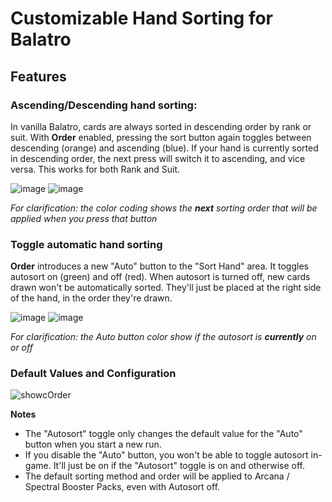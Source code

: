 # Customizable Hand Sorting for Balatro
## Features
### Ascending/Descending hand sorting:
In vanilla Balatro, cards are always sorted in descending order by rank or suit. With **Order** enabled, pressing the sort button again toggles between descending (orange) and ascending (blue). If your hand is currently sorted in descending order, the next press will switch it to ascending, and vice versa. This works for both Rank and Suit.

![image](https://github.com/user-attachments/assets/65007a39-d352-4da1-af57-56607a2bb025) ![image](https://github.com/user-attachments/assets/a955aaf4-2b55-472f-8c4c-4efd7ca58cf8)

*For clarification: the color coding shows the **next** sorting order that will be applied when you press that button*
### Toggle automatic hand sorting
**Order** introduces a new "Auto" button to the "Sort Hand" area. It toggles autosort on (green) and off (red). When autosort is turned off, new cards drawn won't be automatically sorted. They'll just be placed at the right side of the hand, in the order they're drawn. 

![image](https://github.com/user-attachments/assets/1e278baf-c87f-44fc-9d96-190eb8c3ada4)  ![image](https://github.com/user-attachments/assets/890aa66c-705d-43e5-af29-f3886d6a5254)

*For clarification: the Auto button color show if the autosort is **currently** on or off*

### Default Values and Configuration
![showcOrder](https://github.com/user-attachments/assets/ea96c318-7623-43de-bd38-d079593a6d56)

**Notes**
- The "Autosort" toggle only changes the default value for the "Auto" button when you start a new run. 
- If you disable the "Auto" button, you won't be able to toggle autosort in-game. It'll just be on if the "Autosort" toggle is on and otherwise off.
- The default sorting method and order will be applied to Arcana / Spectral Booster Packs, even with Autosort off.
